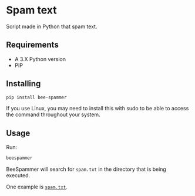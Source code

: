 # Spam text

Script made in Python that spam text.

## Requirements

- A 3.X Python version
- PIP

## Installing

```bash
pip install bee-spammer
```

If you use Linux, you may need to install this with sudo to
be able to access the command throughout your system.

## Usage

Run:

```bash
beespammer
```

BeeSpammer will search for `spam.txt` in the directory that is
being executed.

One example is [`spam.txt`](./spam.txt).
